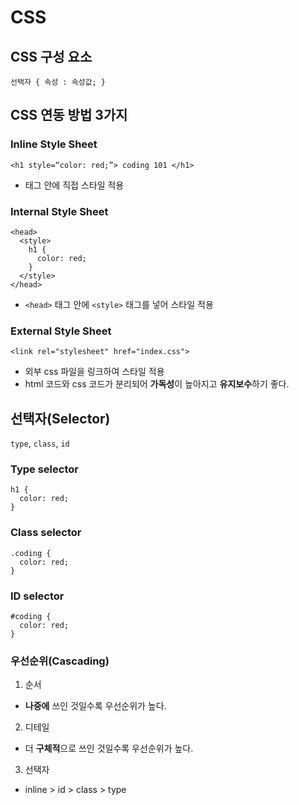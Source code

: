 # CSS

## CSS 구성 요소

`선택자 { 속성 : 속성값; }`

## CSS 연동 방법 3가지

### Inline Style Sheet

`<h1 style=“color: red;”> coding 101 </h1>`

- 태그 안에 직접 스타일 적용

### Internal Style Sheet

```
<head>
  <style>
    h1 {
      color: red;
    }
  </style>
</head>
```

- `<head>` 태그 안에 `<style>` 태그를 넣어 스타일 적용

### External Style Sheet

`<link rel="stylesheet" href="index.css">`

- 외부 css 파일을 링크하여 스타일 적용
- html 코드와 css 코드가 분리되어 **가독성**이 높아지고 **유지보수**하기 좋다.

## 선택자(Selector)

`type`, `class`, `id`

### Type selector

```
h1 {
  color: red;
}
```

### Class selector

```
.coding {
  color: red;
}
```

### ID selector

```
#coding {
  color: red;
}
```

### 우선순위(Cascading)

1. 순서

- **나중에** 쓰인 것일수록 우선순위가 높다.

2. 디테일

- 더 **구체적**으로 쓰인 것일수록 우선순위가 높다.

3. 선택자

- inline > id > class > type
